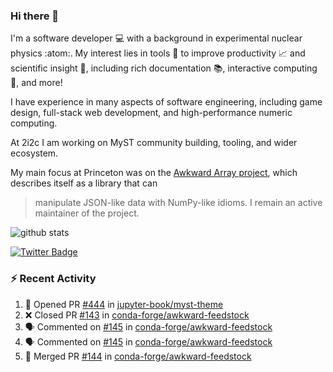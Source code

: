 ### Hi there 👋 

I'm a software developer 💻 with a background in experimental nuclear physics :atom:. My interest lies in tools :wrench: to improve productivity :chart_with_upwards_trend: and scientific insight :telescope:, including rich documentation 📚, interactive computing 🧮, and more! 

I have experience in many aspects of software engineering, including game design, full-stack web development, and high-performance numeric computing. 

At 2i2c I am working on MyST community building, tooling, and wider ecosystem. 

My main focus at Princeton was on the [Awkward Array project](awkward-array.org/), which describes itself as a library that can 
> manipulate JSON-like data with NumPy-like idioms. I remain an active maintainer of the project. 

![github stats](https://github-readme-stats.vercel.app/api?username=agoose77&show_icons=true&hide_rank=true&hide_title=true&bg_color=30,e76445,904e95&text_color=efe3ec&icon_color=efe3ec)
<!--
**agoose77/agoose77** is a ✨ _special_ ✨ repository because its `README.md` (this file) appears on your GitHub profile.

Here are some ideas to get you started:

- 🔭 I’m currently working on ...
- 🌱 I’m currently learning ...
- 👯 I’m looking to collaborate on ...
- 🤔 I’m looking for help with ...
- 💬 Ask me about ...
- 📫 How to reach me: ...
- 😄 Pronouns: ...
- ⚡ Fun fact: ...
-->

[![Twitter Badge](https://img.shields.io/twitter/follow/agoose77?style=flat-square&logo=Twitter&logoColor=white&color=cornflowerblue)](https://twitter.com/agoose77)

### :zap: Recent Activity

<!--START_SECTION:activity-->
1. 💪 Opened PR [#444](https://github.com/jupyter-book/myst-theme/pull/444) in [jupyter-book/myst-theme](https://github.com/jupyter-book/myst-theme)
2. ❌ Closed PR [#143](https://github.com/conda-forge/awkward-feedstock/pull/143) in [conda-forge/awkward-feedstock](https://github.com/conda-forge/awkward-feedstock)
3. 🗣 Commented on [#145](https://github.com/conda-forge/awkward-feedstock/pull/145#issuecomment-2267583468) in [conda-forge/awkward-feedstock](https://github.com/conda-forge/awkward-feedstock)
4. 🗣 Commented on [#145](https://github.com/conda-forge/awkward-feedstock/pull/145#issuecomment-2267582788) in [conda-forge/awkward-feedstock](https://github.com/conda-forge/awkward-feedstock)
5. 🎉 Merged PR [#144](https://github.com/conda-forge/awkward-feedstock/pull/144) in [conda-forge/awkward-feedstock](https://github.com/conda-forge/awkward-feedstock)
<!--END_SECTION:activity-->
